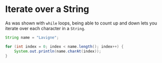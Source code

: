 # Iterate over a String

As was shown with `while` loops, being able to count up and down lets
you iterate over each character in a `String`.

```java
String name = "Lavigne";

for (int index = 0; index < name.length(); index++) {
    System.out.println(name.charAt(index));
}
```
